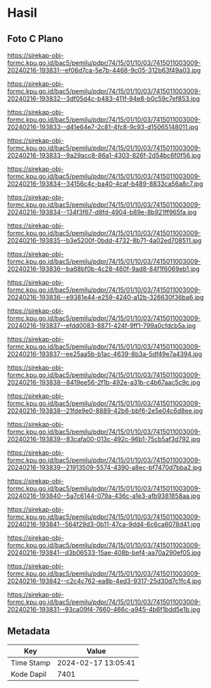 # Hasil

## Foto C Plano

https://sirekap-obj-formc.kpu.go.id/bac5/pemilu/pdpr/74/15/01/10/03/7415011003009-20240216-193831--ef06d7ca-5e7b-4468-9c05-312b63f49a03.jpg

https://sirekap-obj-formc.kpu.go.id/bac5/pemilu/pdpr/74/15/01/10/03/7415011003009-20240216-193832--3df05d4c-b483-411f-94e8-b0c59c7ef853.jpg

https://sirekap-obj-formc.kpu.go.id/bac5/pemilu/pdpr/74/15/01/10/03/7415011003009-20240216-193833--d41e64e7-2c81-4fc8-9c93-d15065148011.jpg

https://sirekap-obj-formc.kpu.go.id/bac5/pemilu/pdpr/74/15/01/10/03/7415011003009-20240216-193833--9a29acc8-86a1-4303-826f-2d54bc6f0f56.jpg

https://sirekap-obj-formc.kpu.go.id/bac5/pemilu/pdpr/74/15/01/10/03/7415011003009-20240216-193834--34156c4c-ba40-4caf-b489-8833ca56a8c7.jpg

https://sirekap-obj-formc.kpu.go.id/bac5/pemilu/pdpr/74/15/01/10/03/7415011003009-20240216-193834--134f3f67-d8fd-4904-b89e-8b921ff965fa.jpg

https://sirekap-obj-formc.kpu.go.id/bac5/pemilu/pdpr/74/15/01/10/03/7415011003009-20240216-193835--b3e5200f-0bdd-4732-8b71-4a02ed708511.jpg

https://sirekap-obj-formc.kpu.go.id/bac5/pemilu/pdpr/74/15/01/10/03/7415011003009-20240216-193836--ba68bf0b-4c28-460f-9ad8-84f1f6069eb1.jpg

https://sirekap-obj-formc.kpu.go.id/bac5/pemilu/pdpr/74/15/01/10/03/7415011003009-20240216-193836--e9381e44-e259-4240-a12b-326630f36ba6.jpg

https://sirekap-obj-formc.kpu.go.id/bac5/pemilu/pdpr/74/15/01/10/03/7415011003009-20240216-193837--efdd0083-8871-424f-9ff1-799a0cfdcb5a.jpg

https://sirekap-obj-formc.kpu.go.id/bac5/pemilu/pdpr/74/15/01/10/03/7415011003009-20240216-193837--ee25aa5b-b1ac-4639-8b3a-5df49e7a4394.jpg

https://sirekap-obj-formc.kpu.go.id/bac5/pemilu/pdpr/74/15/01/10/03/7415011003009-20240216-193838--8419ee56-2f1b-492e-a31b-c4b67aac5c9c.jpg

https://sirekap-obj-formc.kpu.go.id/bac5/pemilu/pdpr/74/15/01/10/03/7415011003009-20240216-193838--21fde9e0-8889-42b6-bbf6-2e5e04c6d8ee.jpg

https://sirekap-obj-formc.kpu.go.id/bac5/pemilu/pdpr/74/15/01/10/03/7415011003009-20240216-193839--83cafa00-013c-492c-96b1-75cb5af3d792.jpg

https://sirekap-obj-formc.kpu.go.id/bac5/pemilu/pdpr/74/15/01/10/03/7415011003009-20240216-193839--21913509-5574-4390-a8ec-bf7470d7bba2.jpg

https://sirekap-obj-formc.kpu.go.id/bac5/pemilu/pdpr/74/15/01/10/03/7415011003009-20240216-193840--5a7c6144-079a-436c-a1e3-afb9381858aa.jpg

https://sirekap-obj-formc.kpu.go.id/bac5/pemilu/pdpr/74/15/01/10/03/7415011003009-20240216-193841--564f29d3-0b11-47ca-9dd4-6c6ca6078d41.jpg

https://sirekap-obj-formc.kpu.go.id/bac5/pemilu/pdpr/74/15/01/10/03/7415011003009-20240216-193841--d3b06533-15ae-408b-bef4-aa70a290ef05.jpg

https://sirekap-obj-formc.kpu.go.id/bac5/pemilu/pdpr/74/15/01/10/03/7415011003009-20240216-193842--c2c4c762-ea8b-4ed3-9317-25d30d7c1fc4.jpg

https://sirekap-obj-formc.kpu.go.id/bac5/pemilu/pdpr/74/15/01/10/03/7415011003009-20240216-193831--93ca09f4-7660-466c-a945-4b6f1bdd5e1b.jpg


## Metadata

| Key        | Value               |
| ---------- | ------------------- |
| Time Stamp | 2024-02-17 13:05:41 |
| Kode Dapil | 7401                |



